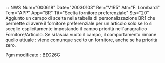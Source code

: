  :  : NWS Num="000618" Date="20030103" Rel="V1R5" Atr="F. Lombardi" Tem="APP" App="BR" Tit="Scelta fornitore preferenziale" Sts="20"
Aggiunto un campo di scelta nella tabella di personalizzazione BR1 che permette di avere il fornitore preferenziale per un articolo solo se lo si sceglie esplicitamente impostando il campo priorità nell'anagrafico Fornitore/Articolo.
Se si lascia vuoto il campo, il comportamento rimane quello attuale :  viene comunque scelto un fornitore, anche se ha priorità zero.

Pgm modificato :  B£G26G
